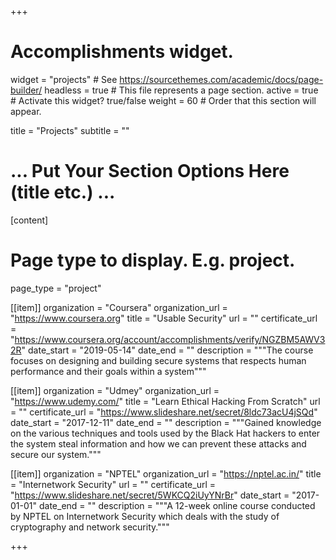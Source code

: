 +++
# Accomplishments widget.
widget = "projects"  # See https://sourcethemes.com/academic/docs/page-builder/
headless = true  # This file represents a page section.
active = true  # Activate this widget? true/false
weight = 60  # Order that this section will appear.

title = "Projects"
subtitle = ""

# ... Put Your Section Options Here (title etc.) ...

[content]
  # Page type to display. E.g. project.
  page_type = "project"

  [[item]]
    organization = "Coursera"
    organization_url = "https://www.coursera.org"
    title = "Usable Security"
    url = ""
    certificate_url = "https://www.coursera.org/account/accomplishments/verify/NGZBM5AWV32R"
    date_start = "2019-05-14"
    date_end = ""
    description = """The course focuses on designing and building secure systems that respects human performance and their goals within a system"""

  [[item]]
    organization = "Udmey"
    organization_url = "https://www.udemy.com/"
    title = "Learn Ethical Hacking From Scratch"
    url = ""
    certificate_url = "https://www.slideshare.net/secret/8ldc73acU4jSQd"
    date_start = "2017-12-11"
    date_end = ""
    description = """Gained knowledge on the various techniques and tools used by the Black Hat hackers to enter the system steal information and how we can prevent these attacks and secure our system."""

  [[item]]
    organization = "NPTEL"
    organization_url = "https://nptel.ac.in/"
    title = "Internetwork Security"
    url = ""
    certificate_url = "https://www.slideshare.net/secret/5WKCQ2iUyYNrBr"
    date_start = "2017-01-01"
    date_end = ""
    description = """A 12-week online course conducted by NPTEL on Internetwork Security which deals with the study of cryptography and network security."""

+++
